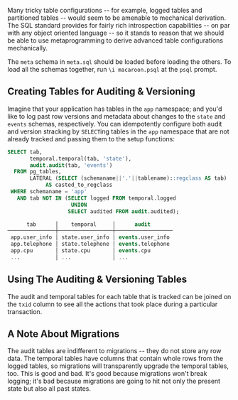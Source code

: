 
Many tricky table configurations -- for example, logged tables and partitioned
tables -- would seem to be amenable to mechanical derivation. The SQL standard
provides for fairly rich introspection capabilities -- on par with any object
oriented language -- so it stands to reason that we should be able to use
metaprogramming to derive advanced table configurations mechanically.

The `meta` schema in `meta.sql` should be loaded before loading the others. To
load all the schemas together, run `\i macaroon.psql` at the `psql` prompt.


Creating Tables for Auditing & Versioning
-------------------------------------------

Imagine that your application has tables in the `app` namespace; and you'd like
to log past row versions and metadata about changes to the `state` and `events`
schemas, respectively. You can idempotently configure both audit and version
stracking by `SELECT`ing tables in the `app` namespace that are not already
tracked and passing them to the setup functions:

```sql
SELECT tab,
       temporal.temporal(tab, 'state'),
       audit.audit(tab, 'events')
  FROM pg_tables,
       LATERAL (SELECT (schemaname||'.'||tablename)::regclass AS tab)
            AS casted_to_regclass
 WHERE schemaname = 'app'
   AND tab NOT IN (SELECT logged FROM temporal.logged
                    UNION
                   SELECT audited FROM audit.audited);

      tab      │    temporal     │      audit
───────────────┼─────────────────┼──────────────────
 app.user_info │ state.user_info │ events.user_info
 app.telephone │ state.telephone │ events.telephone
 app.cpu       │ state.cpu       │ events.cpu
 ...           │ ...             │ ...
```


Using The Auditing & Versioning Tables
--------------------------------------

The audit and temporal tables for each table that is tracked can be joined on
the `txid` column to see all the actions that took place during a particular
transaction.


A Note About Migrations
-----------------------

The audit tables are indifferent to migrations -- they do not store any row
data. The temporal tables have columns that contain whole rows from the logged
tables, so migrations will transparently upgrade the temporal tables, too. This
is good and bad. It's good because migrations won't break logging; it's bad
because migrations are going to hit not only the present state but also all
past states.


